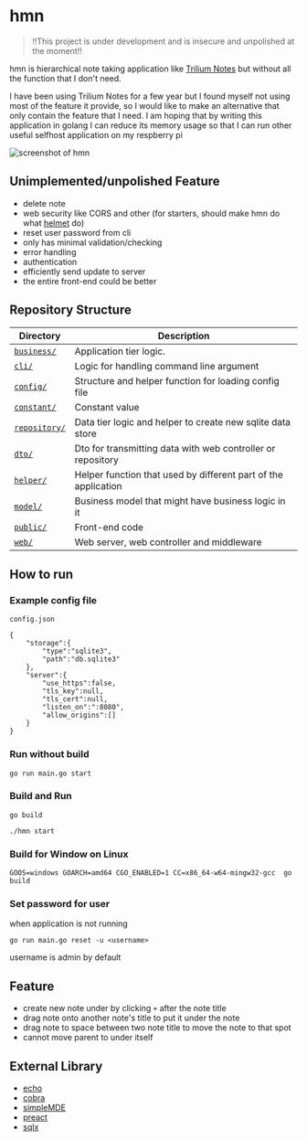 # hmn

> !!This project is under development and is insecure and unpolished at the moment!!



hmn is hierarchical note taking application like [Trilium Notes](https://github.com/zadam/trilium) but without all the function that I don't need.

I have been using Trilium Notes for a few year but I found myself not using most of the feature it provide, so I would like to make an alternative that only contain the feature that I need. I am hoping that by writing this application in golang I can reduce its memory usage so that I can run other useful selfhost application on my respberry pi

![screenshot of hmn](https://rchan.codeberg.page/hmn-demo/img/hmn-main.png)

## Unimplemented/unpolished Feature
- delete note 
- web security like CORS and other (for starters, should make hmn do what [helmet](https://helmetjs.github.io/) do)
- reset user password from cli
- only has minimal validation/checking
- error handling
- authentication
- efficiently send update to server
- the entire front-end could be better



## Repository Structure


Directory | Description
------------ | -------------
[`business/`](business/) | Application tier logic. 
[`cli/`](cli/) | Logic for handling command line argument
[`config/`](config/) | Structure and helper function for loading config file
[`constant/`](constant/) | Constant value
[`repository/`](repository/) | Data tier logic and helper to create new sqlite data store
[`dto/`](dto/) | Dto for transmitting data with web controller or repository
[`helper/`](helper/) | Helper function that used by different part of the application
[`model/`](model/) | Business model that might have business logic in it
[`public/`](public/) | Front-end code
[`web/`](web/) | Web server, web controller and middleware

## How to run 


### Example config file

`config.json`
```
{
    "storage":{
        "type":"sqlite3",
        "path":"db.sqlite3"
    },
    "server":{
        "use_https":false,
        "tls_key":null,
        "tls_cert":null,
        "listen_on":":8080",
        "allow_origins":[]
    }
}
```

### Run without build

```
go run main.go start
```

### Build and Run
```
go build

./hmn start
```

### Build for Window on Linux
```
GOOS=windows GOARCH=amd64 CGO_ENABLED=1 CC=x86_64-w64-mingw32-gcc  go build
```

### Set password for user
when application is not running
```
go run main.go reset -u <username>
```
username is admin by default


## Feature 
- create new note under by clicking `+` after the note title
- drag note onto another note's title to put it under the note
- drag note to space between two note title to move the note to that spot
- cannot move parent to under itself


## External Library
- [echo](https://github.com/labstack/echo)
- [cobra](https://github.com/spf13/cobra)
- [simpleMDE](https://github.com/sparksuite/simplemde-markdown-editor)
- [preact](https://github.com/preactjs/preact)
- [sqlx](https://github.com/jmoiron/sqlx)
